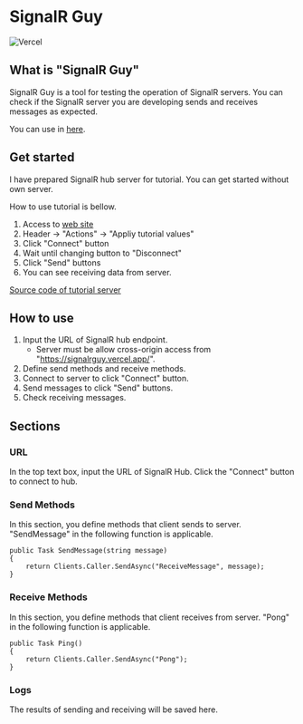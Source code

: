 # SignalR Guy
![Vercel](https://vercelbadge.vercel.app/api/tetsis/signalrguy)

## What is "SignalR Guy"
SignalR Guy is a tool for testing the operation of SignalR servers.
You can check if the SignalR server you are developing sends and receives messages as expected.

You can use in [here](https://signalrguy.vercel.app).

## Get started
I have prepared SignalR hub server for tutorial.
You can get started without own server.

How to use tutorial is bellow.
1. Access to [web site](https://signalrguy.vercel.app)
1. Header -> "Actions" -> "Appliy tutorial values"
1. Click "Connect" button
1. Wait until changing button to "Disconnect"
1. Click "Send" buttons
1. You can see receiving data from server.

[Source code of tutorial server](https://github.com/tetsis/SignalRGuyTutorialServer)

## How to use
1. Input the URL of SignalR hub endpoint.
    - Server must be allow cross-origin access from "https://signalrguy.vercel.app/".
1. Define send methods and receive methods.
1. Connect to server to click "Connect" button.
1. Send messages to click "Send" buttons.
1. Check receiving messages.

## Sections
### URL
In the top text box, input the URL of SignalR Hub.
Click the "Connect" button to connect to hub.

### Send Methods
In this section, you define methods that client sends to server.
"SendMessage" in the following function is applicable.
```
public Task SendMessage(string message)
{
    return Clients.Caller.SendAsync("ReceiveMessage", message);
}
```

### Receive Methods
In this section, you define methods that client receives from server.
"Pong" in the following function is applicable.
```
public Task Ping()
{
    return Clients.Caller.SendAsync("Pong");
}
```

### Logs
The results of sending and receiving will be saved here.